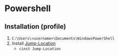 Powershell
==========

Installation (profile)
----------------------
1. `C:\Users\<username>\Documents\WindowsPowerShell`
2. Install [Jump-Location](https://github.com/tkellogg/Jump-Location)
	* `cinst Jump-Location`
